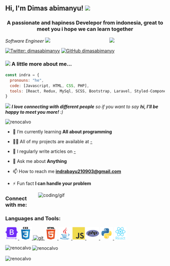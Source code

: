 
<h2> Hi, I'm Dimas abimanyu! <img src="https://media.giphy.com/media/42tS2cfBtj8Y/giphy.gif" width="40"></h2>
<h3 align="center">A passionate and hapiness Develepor from indonesia, great to meet you i hope we can learn together</h3>
<img align='right' src="https://media.giphy.com/media/fAcQ7d1Hnx2XlY6SMe/giphy.gif" width="175">
<p><em>Software Engineer <img src="https://media.giphy.com/media/RN8FdaB6T1bkkI5n4I/giphy.gif" width="30">
</em></p>

[![Twitter: dimasabimanyy](https://img.shields.io/twitter/follow/dimasabimanyy?style=social)](https://twitter.com/dimasabimanyy)
[![GitHub dimasabimanyy](https://img.shields.io/github/followers/dimasabimanyy?label=follow&style=social)](https://github.com/dimasabimanyy)


### <img src="https://media.giphy.com/media/VgCDAzcKvsR6OM0uWg/giphy.gif" width="50"> A little more about me...  

```javascript
const indra = {
  pronouns: "he",
  code: [Javascript, HTML, CSS, PHP],
  tools: [React, Redux, MySql, SCSS, Bootstrap, Laravel, Styled-Components]
}
```

<img src="https://media.giphy.com/media/LnQjpWaON8nhr21vNW/giphy.gif" width="60"> <em><b>I love connecting with different people</b> so if you want to say <b>hi, I'll be happy to meet you more!</b> :)</em>

<p align="left"> <img src="https://komarev.com/ghpvc/?username=renocalvo&label=Profile%20views&color=0e75b6&style=flat" alt="renocalvo" /> </p>

- 🌱 I’m currently learning **All about programming**

- 👨‍💻 All of my projects are available at [-](-)

- 📝 I regularly write articles on [-](-)

- 💬 Ask me about **Anything**

- 📫 How to reach me **indrabayu210903@gmail.com**

- ⚡ Fun fact **I can handle your problem**
<img align="right" alt="coding/gif" width="400" src="https://gomycode.com/wp-content/uploads/2023/09/39998-web-development.gif">
<h3 align="left">Connect with me:</h3>
<p align="left">
</p>

<h3 align="left">Languages and Tools:</h3>
<p align="left"> <a href="https://getbootstrap.com" target="_blank" rel="noreferrer"> <img src="https://raw.githubusercontent.com/devicons/devicon/master/icons/bootstrap/bootstrap-plain-wordmark.svg" alt="bootstrap" width="40" height="40"/> </a> <a href="https://www.w3schools.com/css/" target="_blank" rel="noreferrer"> <img src="https://raw.githubusercontent.com/devicons/devicon/master/icons/css3/css3-original-wordmark.svg" alt="css3" width="40" height="40"/> </a> <a href="https://git-scm.com/" target="_blank" rel="noreferrer"> <img src="https://www.vectorlogo.zone/logos/git-scm/git-scm-icon.svg" alt="git" width="40" height="40"/> </a> <a href="https://www.w3.org/html/" target="_blank" rel="noreferrer"> <img src="https://raw.githubusercontent.com/devicons/devicon/master/icons/html5/html5-original-wordmark.svg" alt="html5" width="40" height="40"/> </a> <a href="https://www.java.com" target="_blank" rel="noreferrer"> <img src="https://raw.githubusercontent.com/devicons/devicon/master/icons/java/java-original.svg" alt="java" width="40" height="40"/> </a> <a href="https://developer.mozilla.org/en-US/docs/Web/JavaScript" target="_blank" rel="noreferrer"> <img src="https://raw.githubusercontent.com/devicons/devicon/master/icons/javascript/javascript-original.svg" alt="javascript" width="40" height="40"/> </a> <a href="https://www.php.net" target="_blank" rel="noreferrer"> <img src="https://raw.githubusercontent.com/devicons/devicon/master/icons/php/php-original.svg" alt="php" width="40" height="40"/> </a> <a href="https://www.python.org" target="_blank" rel="noreferrer"> <img src="https://raw.githubusercontent.com/devicons/devicon/master/icons/python/python-original.svg" alt="python" width="40" height="40"/> </a> <a href="https://reactjs.org/" target="_blank" rel="noreferrer"> <img src="https://raw.githubusercontent.com/devicons/devicon/master/icons/react/react-original-wordmark.svg" alt="react" width="40" height="40"/> </a> </p>

<p><img align="left" src="https://github-readme-stats.vercel.app/api/top-langs?username=renocalvo&show_icons=true&locale=en&layout=compact" alt="renocalvo" /></p>

<p>&nbsp;<img align="center" src="https://github-readme-stats.vercel.app/api?username=renocalvo&show_icons=true&locale=en" alt="renocalvo" /></p>

<p><img align="center" src="https://github-readme-streak-stats.herokuapp.com/?user=renocalvo&" alt="renocalvo" /></p>
